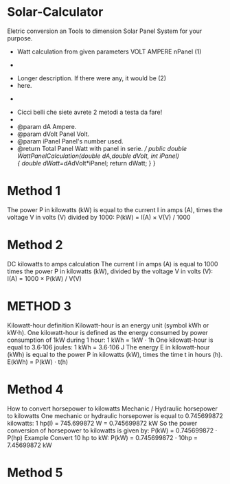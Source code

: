 # Solar-Calculator
Eletric conversion an Tools to dimension Solar Panel System for your purpose.
* Watt calculation from given parameters VOLT AMPERE nPanel                           (1)
 * <p>
 * Longer description. If there were any, it would be    (2)
 * here.
 * <p>
 * Cicci belli che siete avrete 2 metodi a testa da fare!
 *
 * @param  dA Ampere.  
 * @param  dVolt Panel Volt.  
 * @param  iPanel Panel's number used.  
 * @return Total Panel Watt with panel in serie.
 */
public double WattPanelCalculation(double dA,double dVolt, int iPanel)    
{ double dWatt=dA*dVolt*iPanel;
return dWatt;
}
}


# Method  1
The power P in kilowatts (kW) is equal to the current I in amps (A), times the voltage V in volts (V) divided by 1000:
P(kW) = I(A) × V(V) / 1000
# Method 2
DC kilowatts to amps calculation
The current I in amps (A) is equal to 1000 times the power P in kilowatts (kW), divided by the voltage V in volts (V):
I(A) = 1000 × P(kW) / V(V)
# METHOD 3
Kilowatt-hour definition
Kilowatt-hour is an energy unit (symbol kWh or kW⋅h).
One kilowatt-hour is defined as the energy consumed by power consumption of 1kW during 1 hour:
1 kWh = 1kW ⋅ 1h
One kilowatt-hour is equal to 3.6⋅106 joules:
1 kWh = 3.6⋅106 J
The energy E in kilowatt-hour (kWh) is equal to the power P in kilowatts (kW), times the time t in hours (h).
E(kWh) = P(kW) ⋅ t(h)
# Method 4
How to convert horsepower to kilowatts
Mechanic / Hydraulic horsepower to kilowatts
One mechanic or hydraulic horsepower is equal to 0.745699872 kilowatts:
1 hp(I) = 745.699872 W = 0.745699872 kW
So the power conversion of horsepower to kilowatts is given by:
P(kW) = 0.745699872 ⋅ P(hp)
Example
Convert 10 hp to kW:
P(kW) = 0.745699872 ⋅ 10hp = 7.45699872 kW
# Method 5
